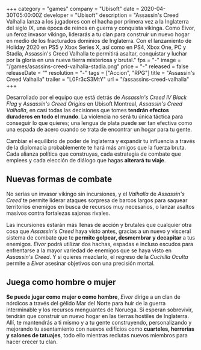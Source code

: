 +++
category = "games"
company = "Ubisoft"
date = 2020-04-30T05:00:00Z
developer = "Ubisoft"
description = "Assassin's Creed Valhalla lanza a los jugadores con el hacha por primera vez a la Inglaterra del siglo IX, una época de reinos en guerra y conquista vikinga. Como Eivor, un feroz invasor vikingo, liderarás a tu clan para construir un nuevo hogar en medio de los fracturados dominios de Inglaterra. Con el lanzamiento de Holiday 2020 en PS5 y Xbox Series X, así como en PS4, Xbox One, PC y Stadia, Assassin's Creed Valhalla te permitirá asaltar, conquistar y luchar por la gloria en una nueva tierra misteriosa y brutal."
fps = "-"
image = "/games/asassins-creed-valhalla-stadia.png"
price = "-"
released = false
releaseDate = ""
resolution = "-"
tags = ["Accion", "RPG"]
title = "Assassin's Creed Valhalla"
trailer = "L0Fr3cS3MtY"
url = "/assassins-creed-valhalla"
+++

Desarrollado por el equipo que está detrás de _Assassin's Creed IV Black Flag_ y _Assassin's Creed Origins_ en Ubisoft Montreal, _Assassin's Creed Valhalla_, en casi todas las decisiones que tomes **tendrán efectos duraderos en todo el mundo**. La violencia no será tu única táctica para conseguir lo que quieres; una lengua de plata puede ser tan efectiva como una espada de acero cuando se trata de encontrar un hogar para tu gente.

Cambiar el equilibrio de poder de Inglaterra y expandir tu influencia a través de la diplomacia probablemente te hará más amigos que la fuerza bruta. Cada alianza política que construyas, cada estrategia de combate que emplees y cada elección de diálogo que hagas **alterará tu viaje**.

## Nuevas formas de combate

No serías un invasor vikingo sin incursiones, y el _Valhalla_ de _Assassin's Creed_ te permite liderar ataques sorpresa de barcos largos para saquear territorios enemigos en busca de recursos muy necesarios, o lanzar asaltos masivos contra fortalezas sajonas rivales. 

Las incursiones estarán más llenas de acción y brutales que cualquier otra cosa que _Assassin's Creed_ haya visto antes, gracias a un nuevo y visceral sistema de combate que te **permite golpear, desmembrar y decapitar** a tus enemigos. _Eivor_ podrá utilizar dos hachas, espadas e incluso escudos para enfrentarse a la mayor variedad de enemigos que se haya visto en _Assassin's Creed_. Y si quieres mezclarlo, el regreso de la _Cuchilla Oculta_ permite a _Eivor_ asesinar objetivos con una precisión mortal.

## Juega como hombre o mujer

**Se puede jugar como mujer o como hombre**, _Eivor_ dirige a un clan de nórdicos a través del gélido Mar del Norte para huir de la guerra interminable y los recursos menguantes de Noruega. Si esperan sobrevivir, tendrán que construir un nuevo hogar en las tierras hostiles de Inglaterra. Allí, te mantendrás a ti mismo y a tu gente construyendo, personalizando y mejorando tu asentamiento con nuevos edificios como **cuarteles, herrerías y salones de tatuajes**, todo ello mientras reclutas nuevos miembros para hacer crecer tu clan.
